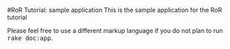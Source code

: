 #RoR Tutorial: sample application
This is the sample application for the RoR tutorial

Please feel free to use a different markup language if you do not plan to run
<tt>rake doc:app</tt>.

